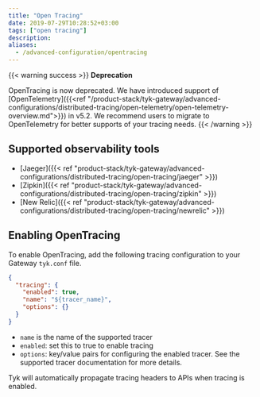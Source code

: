 ```yaml
---
title: "Open Tracing"
date: 2019-07-29T10:28:52+03:00
tags: ["open tracing"]
description:
aliases:
  - /advanced-configuration/opentracing
---
```


{{< warning success >}}
**Deprecation**

OpenTracing is now deprecated. We have introduced support of [OpenTelemetry]({{<ref "/product-stack/tyk-gateway/advanced-configurations/distributed-tracing/open-telemetry/open-telemetry-overview.md">}}) in v5.2. We recommend users to migrate to OpenTelemetry for better supports of your tracing needs.
{{< /warning >}}

## Supported observability tools

- [Jaeger]({{< ref "product-stack/tyk-gateway/advanced-configurations/distributed-tracing/open-tracing/jaeger" >}})
- [Zipkin]({{< ref "product-stack/tyk-gateway/advanced-configurations/distributed-tracing/open-tracing/zipkin" >}})
- [New Relic]({{< ref "product-stack/tyk-gateway/advanced-configurations/distributed-tracing/open-tracing/newrelic" >}})

## Enabling OpenTracing

To enable OpenTracing, add the following tracing configuration to your Gateway `tyk.conf` file.

```.json
{
  "tracing": {
    "enabled": true,
    "name": "${tracer_name}",
    "options": {}
  }
}
```

- `name` is the name of the supported tracer
- `enabled`: set this to true to enable tracing
- `options`: key/value pairs for configuring the enabled tracer. See the
  supported tracer documentation for more details.

Tyk will automatically propagate tracing headers to APIs when tracing is enabled.
